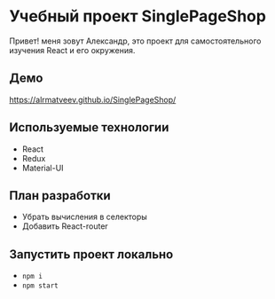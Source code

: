 # Учебный проект SinglePageShop

Привет! меня зовут Александр, это проект для самостоятельного изучения React и его окружения.

## Демо

<a href="https://alrmatveev.github.io/SinglePageShop/" target="_blank">https://alrmatveev.github.io/SinglePageShop/</a>

## Используемые технологии

- React
- Redux
- Material-UI

## План разработки

- Убрать вычисления в селекторы
- Добавить React-router

## Запустить проект локально

- `npm i`
- `npm start`
